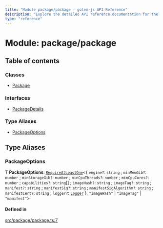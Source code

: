 ```yaml
---
title: "Module package/package - golem-js API Reference"
description: "Explore the detailed API reference documentation for the Module package/package within the golem-js SDK for the Golem Network."
type: "reference"
---
```

# Module: package/package

## Table of contents

### Classes

- [Package](../classes/package_package.Package)

### Interfaces

- [PackageDetails](../interfaces/package_package.PackageDetails)

### Type Aliases

- [PackageOptions](package_package#packageoptions)

## Type Aliases

### PackageOptions

Ƭ **PackageOptions**: [`RequireAtLeastOne`](utils_types#requireatleastone)\<\{ `engine?`: `string` ; `minMemGib?`: `number` ; `minStorageGib?`: `number` ; `minCpuThreads?`: `number` ; `minCpuCores?`: `number` ; `capabilities?`: `string`[] ; `imageHash?`: `string` ; `imageTag?`: `string` ; `manifest?`: `string` ; `manifestSig?`: `string` ; `manifestSigAlgorithm?`: `string` ; `manifestCert?`: `string` ; `logger?`: [`Logger`](../interfaces/utils_logger_logger.Logger)  }, ``"imageHash"`` \| ``"imageTag"`` \| ``"manifest"``\>

#### Defined in

[src/package/package.ts:7](https://github.com/golemfactory/golem-js/blob/cd3b295/src/package/package.ts#L7)
